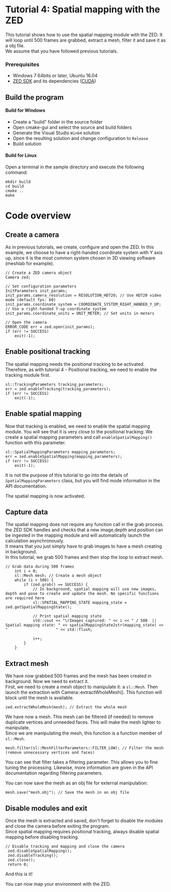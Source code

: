 # Tutorial 4: Spatial mapping with the ZED

This tutorial shows how to use the spatial mapping module with the ZED. It will loop until 500 frames are grabbed, extract a mesh, filter it and save it as a obj file.<br/>
We assume that you have followed previous tutorials.

### Prerequisites

- Windows 7 64bits or later, Ubuntu 16.04
- [ZED SDK](https://www.stereolabs.com/developers/) and its dependencies ([CUDA](https://developer.nvidia.com/cuda-downloads))

## Build the program

#### Build for Windows

- Create a "build" folder in the source folder
- Open cmake-gui and select the source and build folders
- Generate the Visual Studio `Win64` solution
- Open the resulting solution and change configuration to `Release`
- Build solution

#### Build for Linux

Open a terminal in the sample directory and execute the following command:

    mkdir build
    cd build
    cmake ..
    make
	
# Code overview
## Create a camera

As in previous tutorials, we create, configure and open the ZED. In this example, we choose to have a right-handed coordinate system  with Y axis up, since it is the most common system chosen in 3D viewing software (meshlab for example).

```
// Create a ZED camera object
Camera zed;

// Set configuration parameters
InitParameters init_params;
init_params.camera_resolution = RESOLUTION_HD720; // Use HD720 video mode (default fps: 60)
init_params.coordinate_system = COORDINATE_SYSTEM_RIGHT_HANDED_Y_UP; // Use a right-handed Y-up coordinate system
init_params.coordinate_units = UNIT_METER; // Set units in meters

// Open the camera
ERROR_CODE err = zed.open(init_params);
if (err != SUCCESS)
    exit(-1);
```

## Enable positional tracking

The spatial mapping needs the positional tracking to be activated. Therefore, as with tutorial 4 - Positional tracking, we need to enable the tracking module first.


```
sl::TrackingParameters tracking_parameters;
err = zed.enableTracking(tracking_parameters);
if (err != SUCCESS)
    exit(-1);
```

## Enable spatial mapping

Now that tracking is enabled, we need to enable the spatial mapping module. You will see that it is very close to the positional tracking: We create a spatial mapping parameters and call `enableSpatialMapping()` function with this parameter.

```
sl::SpatialMappingParameters mapping_parameters;
err = zed.enableSpatialMapping(mapping_parameters);
if (err != SUCCESS)
    exit(-1);
```

It is not the purpose of this tutorial to go into the details of `SpatialMappingParameters` class, but you will find mode information in the API documentation.

The spatial mapping is now activated.

## Capture data

The spatial mapping does not require any function call in the grab process. the ZED SDK handles and checks that a new image,depth and position can be ingested in the mapping module and will automatically launch the calculation asynchronously.<br/>
It means that you just simply have to grab images to have a mesh creating in background.<br/>
In this tutorial, we grab 500 frames and then stop the loop to extract mesh.

```
// Grab data during 500 frames
	int i = 0;
	sl::Mesh mesh; // Create a mesh object
	while (i < 500) {
		if (zed.grab() == SUCCESS) {
			// In background, spatial mapping will use new images, depth and pose to create and update the mesh. No specific functions are required here
			sl::SPATIAL_MAPPING_STATE mapping_state = zed.getSpatialMappingState();

			// Print spatial mapping state
			std::cout << "\rImages captured: " << i << " / 500  ||  Spatial mapping state: " << spatialMappingState2str(mapping_state) << "                     " << std::flush;

			i++;
		}
	}
```

## Extract mesh

We have now grabbed 500 frames and the mesh has been created in background. Now we need to extract it.<br/>
First, we need to create a mesh object to manipulate it: a `sl::Mesh`. Then launch the extraction with Camera::extractWholeMesh(). This function will block until the mesh is available.

```
zed.extractWholeMesh(mesh); // Extract the whole mesh
```

We have now a mesh. This mesh can be filtered (if needed) to remove duplicate vertices and unneeded faces. This will make the mesh lighter to manipulate.<br/>
Since we are manipulating the mesh, this function is a function member of `sl::Mesh`.<br/>

```
mesh.filter(sl::MeshFilterParameters::FILTER_LOW); // Filter the mesh (remove unnecessary vertices and faces)
 ```

You can see that filter takes a filtering parameter. This allows you to fine tuning the processing. Likewise, more information are given in the API documentation regarding filtering parameters.


You can now save the mesh as an obj file for external manipulation:

```
mesh.save("mesh.obj"); // Save the mesh in an obj file
```

## Disable modules and exit

Once the mesh is extracted and saved, don't forget to disable the modules and close the camera before exiting the program.<br/>
Since spatial mapping requires positional tracking, always disable spatial mapping before disabling tracking.

```
// Disable tracking and mapping and close the camera
 zed.disableSpatialMapping();
 zed.disableTracking();
 zed.close();
 return 0;
```

And this is it!<br/>

You can now map your environment with the ZED.
